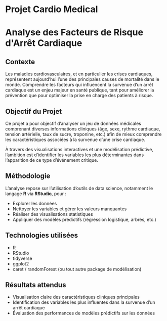 # Projet Cardio Medical

# Analyse des Facteurs de Risque d'Arrêt Cardiaque

## Contexte

Les maladies cardiovasculaires, et en particulier les crises cardiaques, représentent aujourd’hui l’une des principales causes de mortalité dans le monde. Comprendre les facteurs qui influencent la survenue d’un arrêt cardiaque est un enjeu majeur en santé publique, tant pour améliorer la prévention que pour optimiser la prise en charge des patients à risque.

## Objectif du Projet

Ce projet a pour objectif d’analyser un jeu de données médicales comprenant diverses informations cliniques (âge, sexe, rythme cardiaque, tension artérielle, taux de sucre, troponine, etc.) afin de mieux comprendre les caractéristiques associées à la survenue d’une crise cardiaque.

À travers des visualisations interactives et une modélisation prédictive, l’ambition est d’identifier les variables les plus déterminantes dans l’apparition de ce type d’événement critique.

## Méthodologie

L’analyse repose sur l’utilisation d’outils de data science, notamment le langage **R** via **RStudio**, pour :

- Explorer les données
- Nettoyer les variables et gérer les valeurs manquantes
- Réaliser des visualisations statistiques
- Appliquer des modèles prédictifs (régression logistique, arbres, etc.)

## Technologies utilisées

- R
- RStudio
- tidyverse
- ggplot2
- caret / randomForest (ou tout autre package de modélisation)

## Résultats attendus

- Visualisation claire des caractéristiques cliniques principales
- Identification des variables les plus influentes dans la survenue d’un arrêt cardiaque
- Évaluation des performances de modèles prédictifs sur les données

